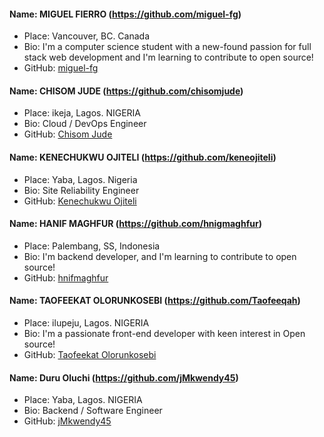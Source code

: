 #### Name: MIGUEL FIERRO (https://github.com/miguel-fg)

- Place: Vancouver, BC. Canada
- Bio: I'm a computer science student with a new-found passion for full stack web development and I'm learning to contribute to open source!
- GitHub: [miguel-fg](https://github.com/miguel-fg)

#### Name: CHISOM JUDE (https://github.com/chisomjude)

- Place: ikeja, Lagos. NIGERIA
- Bio: Cloud / DevOps Engineer
- GitHub: [Chisom Jude](https://github.com/chisomjude)

#### Name: KENECHUKWU OJITELI (https://github.com/keneojiteli)
- Place: Yaba, Lagos. Nigeria
- Bio: Site Reliability Engineer
- GitHub: [Kenechukwu Ojiteli](https://github.com/keneojiteli)

#### Name: HANIF MAGHFUR (https://github.com/hnigmaghfur)

- Place: Palembang, SS, Indonesia
- Bio: I'm backend developer, and I'm learning to contribute to open source!
- GitHub: [hnifmaghfur](https://github.com/hnigmaghfur)

#### Name: TAOFEEKAT OLORUNKOSEBI (https://github.com/Taofeeqah)
- Place: ilupeju, Lagos. NIGERIA
- Bio: I'm a passionate front-end developer with keen interest in Open source!
- GitHub: [Taofeekat Olorunkosebi](https://github.com/Taofeeqah)

#### Name: Duru Oluchi (https://github.com/jMkwendy45)
- Place: Yaba, Lagos. NIGERIA
- Bio: Backend / Software Engineer
- GitHub: [jMkwendy45](https://github.com/jMkwendy45)


